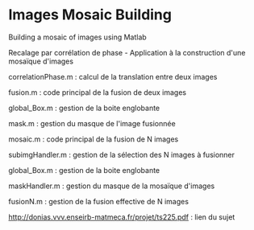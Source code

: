 # Images Mosaic Building
Building a mosaic of images using Matlab

Recalage par corrélation de phase - Application à la construction d'une mosaïque d'images

correlationPhase.m : calcul de la translation entre deux images

fusion.m : code principal de la fusion de deux images

global_Box.m : gestion de la boite englobante

mask.m : gestion du masque de l'image fusionnée

mosaic.m : code principal de la fusion de N images

subimgHandler.m : gestion de la sélection des N images à fusionner

global_Box.m : gestion de la boite englobante

maskHandler.m : gestion du masque de la mosaïque d'images

fusionN.m : gestion de la fusion effective de N images

http://donias.vvv.enseirb-matmeca.fr/projet/ts225.pdf : lien du sujet

